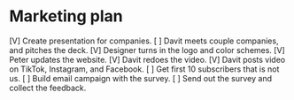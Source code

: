 # Marketing plan

[V] Create presentation for companies.
[ ] Davit meets couple companies, and pitches the deck.
[V] Designer turns in the logo and color schemes.
[V] Peter updates the website.
[V] Davit redoes the video.
[V] Davit posts video on TikTok, Instagram, and Facebook.
[ ] Get first 10 subscribers that is not us.
[ ] Build email campaign with the survey.
[ ] Send out the survey and collect the feedback.
